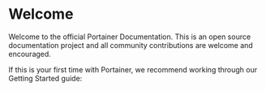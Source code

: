 # Welcome

Welcome to the official Portainer Documentation. This is an open source documentation project and all community contributions are welcome and encouraged.

If this is your first time with Portainer, we recommend working through our Getting Started guide:



